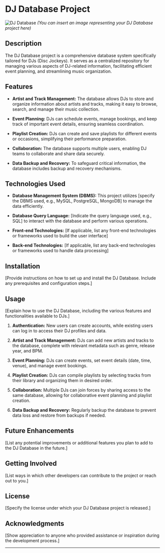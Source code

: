# DJ Database Project

![DJ Database](link-to-image.png) *(You can insert an image representing your DJ Database project here)*

## Description

The DJ Database project is a comprehensive database system specifically tailored for DJs (Disc Jockeys). It serves as a centralized repository for managing various aspects of DJ-related information, facilitating efficient event planning, and streamlining music organization.

## Features

- **Artist and Track Management:** The database allows DJs to store and organize information about artists and tracks, making it easy to browse, search, and manage their music collection.

- **Event Planning:** DJs can schedule events, manage bookings, and keep track of important event details, ensuring seamless coordination.

- **Playlist Creation:** DJs can create and save playlists for different events or occasions, simplifying their performance preparation.

- **Collaboration:** The database supports multiple users, enabling DJ teams to collaborate and share data securely.

- **Data Backup and Recovery:** To safeguard critical information, the database includes backup and recovery mechanisms.

## Technologies Used

- **Database Management System (DBMS):** This project utilizes [specify the DBMS used, e.g., MySQL, PostgreSQL, MongoDB] to manage the data efficiently.

- **Database Query Language:** [Indicate the query language used, e.g., SQL] to interact with the database and perform various operations.

- **Front-end Technologies:** [If applicable, list any front-end technologies or frameworks used to build the user interface]

- **Back-end Technologies:** [If applicable, list any back-end technologies or frameworks used to handle data processing]

## Installation

[Provide instructions on how to set up and install the DJ Database. Include any prerequisites and configuration steps.]

## Usage

[Explain how to use the DJ Database, including the various features and functionalities available to DJs.]

1. **Authentication:** New users can create accounts, while existing users can log in to access their DJ profiles and data.

2. **Artist and Track Management:** DJs can add new artists and tracks to the database, complete with relevant metadata such as genre, release year, and BPM.

3. **Event Planning:** DJs can create events, set event details (date, time, venue), and manage event bookings.

4. **Playlist Creation:** DJs can compile playlists by selecting tracks from their library and organizing them in desired order.

5. **Collaboration:** Multiple DJs can join forces by sharing access to the same database, allowing for collaborative event planning and playlist creation.

6. **Data Backup and Recovery:** Regularly backup the database to prevent data loss and restore from backups if needed.

## Future Enhancements

[List any potential improvements or additional features you plan to add to the DJ Database in the future.]

## Getting Involved

[List ways in which other developers can contribute to the project or reach out to you.]

## License

[Specify the license under which your DJ Database project is released.]

## Acknowledgments

[Show appreciation to anyone who provided assistance or inspiration during the development process.]

---

